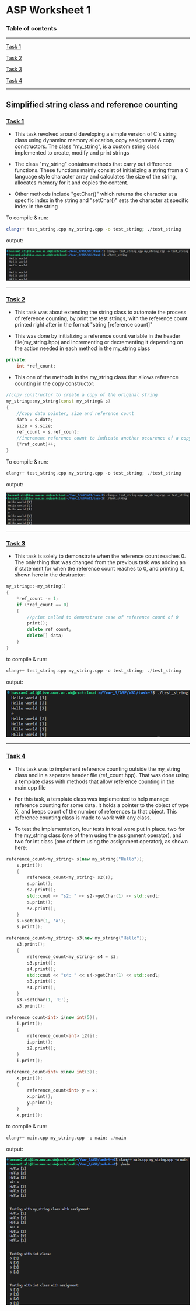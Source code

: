 # ASP Worksheet 1

### Table of contents
---
[Task 1](#task-1)

[Task 2](#task-2)

[Task 3](#task-3)

[Task 4](#task-4)

---

## Simplified string class and reference counting

### **<u>Task 1**</u>
* This task revolved around developing a simple version of C's string class using dynaminc memory allocation, copy assignment & copy constructors. The class "my_string", is a custom string class implemented to create, modify and print strings

* The class "my_string" contains methods that carry out difference functions. These functions mainly consist of initializing a string from a C language style character array and calculates the size of the string, allocates memory for it and copies the content. 

* Other methods include "getChar()" which returns the character at a specific index in the string and "setChar()" sets the character at specific index in the string

To compile & run:
```bash
clang++ test_string.cpp my_string.cpp -o test_string; ./test_string
```

output:

![running task 1 screenshot](./images/WS1-T1.png)

---

### <u>**Task 2**</u>
* This task was about extending the string class to automate the process of reference counting, by print the test strings, with the reference count printed right after in the format "string [reference count]"

* This was done by initializing a reference count variable in the header file(my_string.hpp) and incrementing or decrementing it depending on the action needed in each method in the my_string class
```cpp
private:
    int *ref_count;
```

* This one of the methods in the my_string class that allows reference counting in the copy constructor:
```cpp
//copy constructor to create a copy of the original string
my_string::my_string(const my_string& s)
{
    //copy data pointer, size and reference count
    data = s.data;
    size = s.size;
    ref_count = s.ref_count;
    //increment reference count to indicate another occurence of a copy
    (*ref_count)++;
}

```

To compile & run:
```cpp
clang++ test_string.cpp my_string.cpp -o test_string; ./test_string 
```

output:

![running task 2 screenshot](./images/WS1-T2.png)

---
### <u>**Task 3**</u>
* This task is solely to demonstrate when the reference count reaches 0. The only thing that was changed from the previous task was adding an if statement for when the reference count reaches to 0, and printing it, shown here in the destructor:
```cpp
my_string::~my_string()
{
    *ref_count -= 1;
    if (*ref_count == 0)
    {
        //print called to demonstrate case of reference count of 0
        print();
        delete ref_count;
        delete[] data;
    }
}
```


to compile & run:
```cpp
clang++ test_string.cpp my_string.cpp -o test_string; ./test_string
```

output:

![running task 3 screenshot](./images/WS1-T3.png)

---
### <u>**Task 4**</u>
* This task was to implement reference counting outside the my_string class and in a seperate header file (ref_count.hpp). That was done using a template class with methods that allow reference counting in the main.cpp file

* For this task, a template class was implemented to help manage reference counting for some data. It holds a pointer to the object of type X, and keeps count of the number of references to that object. This reference counting class is made to work with any class.

* To test the implementation, four tests in total were put in place. two for the my_string class (one of them using the assignment operator), and two for int class (one of them using the assignment operator), as shown here:
```cpp
reference_count<my_string> s(new my_string("Hello"));
    s.print();
    {
        reference_count<my_string> s2(s);
        s.print();
        s2.print();
        std::cout << "s2: " << s2->getChar(1) << std::endl;
        s.print();
        s2.print();
    }
    s->setChar(1, 'a');
    s.print();
```
```cpp
reference_count<my_string> s3(new my_string("Hello"));
    s3.print();
    {
        reference_count<my_string> s4 = s3;
        s3.print();
        s4.print();
        std::cout << "s4: " << s4->getChar(1) << std::endl;
        s3.print();
        s4.print();
    }
    s3->setChar(1, 'E');
    s3.print();
```
```cpp
reference_count<int> i(new int(5));
    i.print();
    {
        reference_count<int> i2(i);
        i.print();
        i2.print();
    }
    i.print();
```
```cpp
reference_count<int> x(new int(3));
    x.print();
    {
        reference_count<int> y = x;
        x.print();
        y.print();
    }
    x.print();   
```

to compile & run:
```cpp
clang++ main.cpp my_string.cpp -o main; ./main
```

output:

![running task 4 screenshot](./images/WS1-T4.png)


